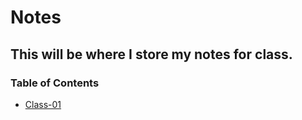 # Notes

## This will be where I store my notes for class.

### Table of Contents
- [Class-01](https://marthaquinram.github.io/reading-notes/301notes)
